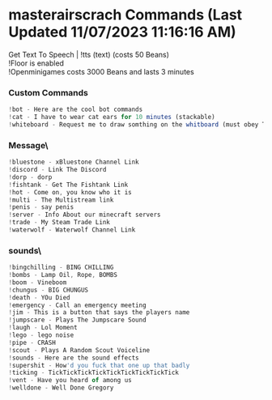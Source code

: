 # masterairscrach Commands (Last Updated 11/07/2023 11:16:16 AM)
Get Text To Speech | !tts (text) (costs 50 Beans) <br>
!Floor is enabled <br>
!Openminigames costs 3000 Beans and lasts 3 minutes <br>
### Custom Commands <br>
```js
!bot - Here are the cool bot commands
!cat - I have to wear cat ears for 10 minutes (stackable)
!whiteboard - Request me to draw somthing on the whitboard (must obey Twitch TOS)
```
### Message\ <br>
```js
!bluestone - xBluestone Channel Link
!discord - Link The Discord
!dorp - dorp
!fishtank - Get The Fishtank Link
!hot - Come on, you know who it is
!multi - The Multistream link
!penis - say penis
!server - Info About our minecraft servers
!trade - My Steam Trade Link
!waterwolf - Waterwolf Channel Link
```
### sounds\ <br>
```js
!bingchilling - BING CHILLING
!bombs - Lamp Oil, Rope, BOMBS
!boom - Vineboom
!chungus - BIG CHUNGUS
!death - YOu Died
!emergency - Call an emergency meeting
!jim - This is a button that says the players name
!jumpscare - Plays The Jumpscare Sound
!laugh - Lol Moment
!lego - lego noise
!pipe - CRASH
!scout - Plays A Random Scout Voiceline
!sounds - Here are the sound effects
!supershit - How'd you fuck that one up that badly
!ticking - TickTickTickTickTickTickTickTickTick
!vent - Have you heard of among us
!welldone - Well Done Gregory
